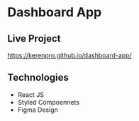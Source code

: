 # Dashboard App

## Live Project
https://kerenpro.github.io/dashboard-app/

## Technologies
* React JS
* Styled Compoennets
* Figma Design
